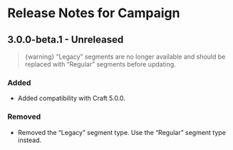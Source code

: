 # Release Notes for Campaign

## 3.0.0-beta.1 - Unreleased

> {warning} “Legacy” segments are no longer available and should be replaced with “Regular” segments before updating.

### Added

- Added compatibility with Craft 5.0.0.

### Removed

- Removed the “Legacy” segment type. Use the “Regular” segment type instead.

